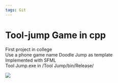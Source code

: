 ```yaml
---
tags: Git
---
```


# Tool-jump Game in cpp

First project in college  
Use a phone game name Doodle Jump as template  
Implemented with SFML  
Tool Jump.exe in /Tool Jump/bin/Release/

![](https://i.imgur.com/IwdJpV1.png)
